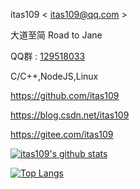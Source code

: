 itas109 < itas109@qq.com >

大道至简 Road to Jane

QQ群 : [129518033](http://shang.qq.com/wpa/qunwpa?idkey=2888fa15c4513e6bfb9347052f36e437d919b2377161862948b2a49576679fc6)

C/C++,NodeJS,Linux

https://github.com/itas109

https://blog.csdn.net/itas109

https://gitee.com/itas109

[![itas109's github stats](https://github-readme-stats.vercel.app/api?username=itas109&show_icons=true&hide=contribs,prs)](https://github.com/anuraghazra/github-readme-stats)

[![Top Langs](https://github-readme-stats.vercel.app/api/top-langs/?username=itas109&layout=compact)](https://github.com/anuraghazra/github-readme-stats)

<!--
**itas109/itas109** is a ✨ _special_ ✨ repository because its `README.md` (this file) appears on your GitHub profile.

Here are some ideas to get you started:

- 🔭 I’m currently working on ...
- 🌱 I’m currently learning ...
- 👯 I’m looking to collaborate on ...
- 🤔 I’m looking for help with ...
- 💬 Ask me about ...
- 📫 How to reach me: ...
- 😄 Pronouns: ...
- ⚡ Fun fact: ...
-->
